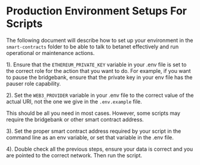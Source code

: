 # Production Environment Setups For Scripts

The following document will describe how to set up your environment in the `smart-contracts` folder to be able to talk to betanet effectively and run operational or maintenance actions.

1). Ensure that the `ETHEREUM_PRIVATE_KEY` variable in your .env file is set to the correct role for the action that you want to do. For example, if you want to pause the bridgebank, ensure that the private key in your env file has the pauser role capability.

2). Set the `WEB3_PROVIDER` variable in your .env file to the correct value of the actual URI, not the one we give in the `.env.example` file.

This should be all you need in most cases. However, some scripts may require the bridgebank or other smart contract address.

3). Set the proper smart contract address required by your script in the command line as an env variable, or set that variable in the .env file.

4). Double check all the previous steps, ensure your data is correct and you are pointed to the correct network. Then run the script.
